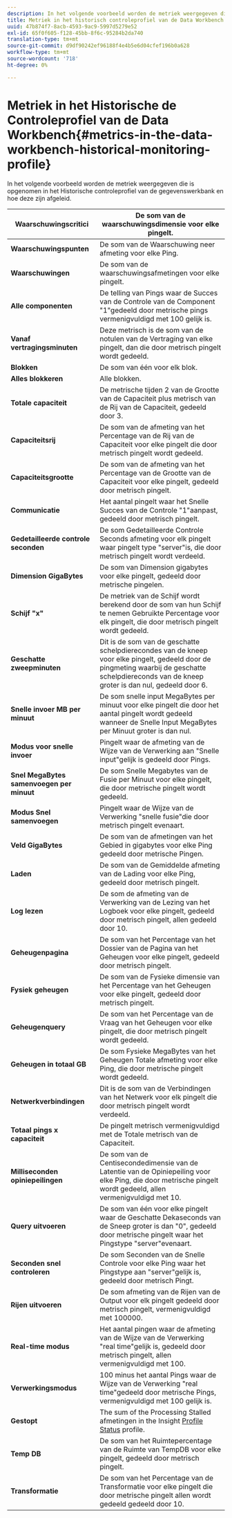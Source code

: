 ```yaml
---
description: In het volgende voorbeeld worden de metriek weergegeven die is opgenomen in het Historische controleprofiel van de gegevenswerkbank en hoe deze zijn afgeleid.
title: Metriek in het historisch controleprofiel van de Data Workbench
uuid: 47b874f7-8acb-4593-9ac9-5997d5279e52
exl-id: 65f0f605-f128-45bb-8f6c-95284b2da740
translation-type: tm+mt
source-git-commit: d9df90242ef96188f4e4b5e6d04cfef196b0a628
workflow-type: tm+mt
source-wordcount: '718'
ht-degree: 0%

---
```


# Metriek in het Historische de Controleprofiel van de Data Workbench{#metrics-in-the-data-workbench-historical-monitoring-profile}

In het volgende voorbeeld worden de metriek weergegeven die is opgenomen in het Historische controleprofiel van de gegevenswerkbank en hoe deze zijn afgeleid.

| **Waarschuwingscritici** | De som van de waarschuwingsdimensie voor elke pingelt. |
|---|---|
| **Waarschuwingspunten** | De som van de Waarschuwing neer afmeting voor elke Ping. |
| **Waarschuwingen** | De som van de waarschuwingsafmetingen voor elke pingelt. |
| **Alle componenten** | De telling van Pings waar de Succes van de Controle van de Component &quot;1&quot;gedeeld door metrische pings vermenigvuldigd met 100 gelijk is. |
| **Vanaf vertragingsminuten** | Deze metrisch is de som van de notulen van de Vertraging van elke pingelt, dan die door metrisch pingelt wordt gedeeld. |
| **Blokken** | De som van één voor elk blok. |
| **Alles blokkeren** | Alle blokken. |
| **Totale capaciteit** | De metrische tijden 2 van de Grootte van de Capaciteit plus metrisch van de Rij van de Capaciteit, gedeeld door 3. |
| **Capaciteitsrij** | De som van de afmeting van het Percentage van de Rij van de Capaciteit voor elke pingelt die door metrisch pingelt wordt gedeeld. |
| **Capaciteitsgrootte** | De som van de afmeting van het Percentage van de Grootte van de Capaciteit voor elke pingelt, gedeeld door metrisch pingelt. |
| **Communicatie** | Het aantal pingelt waar het Snelle Succes van de Controle &quot;1&quot;aanpast, gedeeld door metrisch pingelt. |
| **Gedetailleerde controle seconden** | De som Gedetailleerde Controle Seconds afmeting voor elk pingelt waar pingelt type &quot;server&quot;is, die door metrisch pingelt wordt verdeeld. |
| **Dimension GigaBytes** | De som van Dimension gigabytes voor elke pingelt, gedeeld door metrische pingelen. |
| **Schijf &quot;x&quot;** | De metriek van de Schijf wordt berekend door de som van hun Schijf te nemen Gebruikte Percentage voor elk pingelt, die door metrisch pingelt wordt gedeeld. |
| **Geschatte zweepminuten** | Dit is de som van de geschatte schelpdierecondes van de kneep voor elke pingelt, gedeeld door de pingmeting waarbij de geschatte schelpdiereconds van de kneep groter is dan nul, gedeeld door 6. |
| **Snelle invoer MB per minuut** | De som snelle input MegaBytes per minuut voor elke pingelt die door het aantal pingelt wordt gedeeld wanneer de Snelle Input MegaBytes per Minuut groter is dan nul. |
| **Modus voor snelle invoer** | Pingelt waar de afmeting van de Wijze van de Verwerking aan &quot;Snelle input&quot;gelijk is gedeeld door Pings. |
| **Snel MegaBytes samenvoegen per minuut** | De som Snelle Megabytes van de Fusie per Minuut voor elke pingelt, die door metrische pingelt wordt gedeeld. |
| **Modus Snel samenvoegen** | Pingelt waar de Wijze van de Verwerking &quot;snelle fusie&quot;die door metrisch pingelt evenaart. |
| **Veld GigaBytes** | De som van de afmetingen van het Gebied in gigabytes voor elke Ping gedeeld door metrische Pingen. |
| **Laden** | De som van de Gemiddelde afmeting van de Lading voor elke Ping, gedeeld door metrisch pingelt. |
| **Log lezen** | De som de afmeting van de Verwerking van de Lezing van het Logboek voor elke pingelt, gedeeld door metrisch pingelt, allen gedeeld door 10. |
| **Geheugenpagina** | De som van het Percentage van het Dossier van de Pagina van het Geheugen voor elke pingelt, gedeeld door metrisch pingelt. |
| **Fysiek geheugen** | De som van de Fysieke dimensie van het Percentage van het Geheugen voor elke pingelt, gedeeld door metrisch pingelt. |
| **Geheugenquery** | De som van het Percentage van de Vraag van het Geheugen voor elke pingelt, die door metrisch pingelt wordt gedeeld. |
| **Geheugen in totaal GB** | De som Fysieke MegaBytes van het Geheugen Totale afmeting voor elke Ping, die door metrische pingelt wordt gedeeld. |
| **Netwerkverbindingen** | Dit is de som van de Verbindingen van het Netwerk voor elk pingelt die door metrisch pingelt wordt verdeeld. |
| **Totaal pings x capaciteit** | De pingelt metrisch vermenigvuldigd met de Totale metrisch van de Capaciteit. |
| **Milliseconden opiniepeilingen** | De som van de Centisecondedimensie van de Latentie van de Opiniepeiling voor elke Ping, die door metrische pingelt wordt gedeeld, allen vermenigvuldigd met 10. |
| **Query uitvoeren** | De som van één voor elke pingelt waar de Geschatte Dekaseconds van de Sneep groter is dan &quot;0&quot;, gedeeld door metrische pingelt waar het Pingstype &quot;server&quot;evenaart. |
| **Seconden snel controleren** | De som Seconden van de Snelle Controle voor elke Ping waar het Pingstype aan &quot;server&quot;gelijk is, gedeeld door metrisch Pingt. |
| **Rijen uitvoeren** | De som afmeting van de Rijen van de Output voor elk pingelt gedeeld door metrisch pingelt, vermenigvuldigd met 100000. |
| **Real-time modus** | Het aantal pingen waar de afmeting van de Wijze van de Verwerking &quot;real time&quot;gelijk is, gedeeld door metrisch pingelt, allen vermenigvuldigd met 100. |
| **Verwerkingsmodus** | 100 minus het aantal Pings waar de Wijze van de Verwerking &quot;real time&quot;gedeeld door metrische Pings, vermenigvuldigd met 100 gelijk is. |
| **Gestopt** | The sum of the Processing Stalled afmetingen in the Insight [Profile Status](../../../home/monitoring-installation/monitoring-appendix/monitoring-profile-status.md#concept-d4cd7da41c8a42bab4aea25418264e64) profile. |
| **Temp DB** | De som van het Ruimtepercentage van de Ruimte van TempDB voor elke pingelt, gedeeld door metrisch pingelt. |
| **Transformatie** | De som van het Percentage van de Transformatie voor elke pingelt die door metrische pingelt allen wordt gedeeld gedeeld door 10. |
